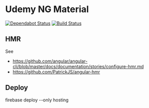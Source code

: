 # Udemy NG Material

[![Dependabot Status](https://api.dependabot.com/badges/status?host=github&repo=joma74/udemy-ng-material)](https://dependabot.com) [![Build Status](https://travis-ci.org/joma74/udemy-ng-material.svg?branch=initial-setup)](https://travis-ci.org/joma74/udemy-ng-material)

## HMR

See

- https://github.com/angular/angular-cli/blob/master/docs/documentation/stories/configure-hmr.md
- https://github.com/PatrickJS/angular-hmr

## Deploy

firebase deploy --only hosting
